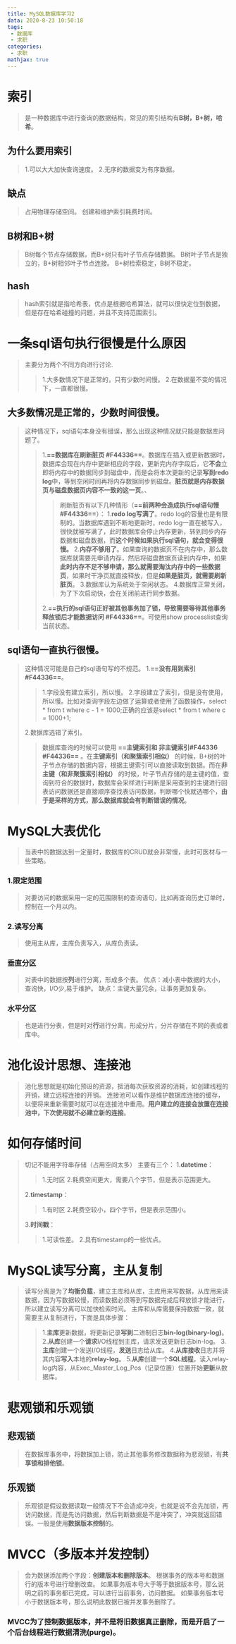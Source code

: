 ```yaml
---
title: MySQL数据库学习2
data: 2020-8-23 10:50:18
tags:
 - 数据库
 - 求职
categories:
 - 求职
mathjax: true
---
```

# 索引
>是一种数据库中进行查询的数据结构，常见的索引结构有**B树，B+树，哈希**。
## 为什么要用索引
>1.可以大大加快查询速度。
>2.无序的数据变为有序数据。
## 缺点
>占用物理存储空间。
>创建和维护索引耗费时间。
## B树和B+树
>B树每个节点存储数据，而B+树只有叶子节点存储数据。
>B树叶子节点是独立的，B+树相邻叶子节点连接。
>B+树检索稳定，B树不稳定。
## hash
>hash索引就是指哈希表，优点是根据哈希算法，就可以很快定位到数据，但是存在哈希碰撞的问题，并且不支持范围索引。
# 一条sql语句执行很慢是什么原因
>主要分为两个不同方向进行讨论.
>>1.大多数情况下是正常的，只有少数时间慢。
>>2.在数据量不变的情况下，一直都很慢。
## 大多数情况是正常的，少数时间很慢。
>这种情况下，sql语句本身没有错误，那么出现这种情况就只能是数据库问题了。
>>1.**==数据库在刷新脏页 #F44336==**。数据库在插入或更新数据时，数据库会现在内存中更新相应的字段，更新完内存字段后，它**不会**立即将内存中的数据同步到磁盘中，而是会将本次更新的记录**写到redo log**中，等到空闲时间再将内存数据同步到磁盘。**脏页就是内存数据页与磁盘数据页内容不一致的这一页**。、
>>>刷新脏页有以下几种情形（**==前两种会造成执行sql语句慢 #F44336==**）：
>>>1.**redo log写满了**。redo log的容量也是有限制的。当数据库遇到不断地更新时，redo log一直在被写入，很快就被写满了，此时数据库会停止内存更新，转到同步内存数据和磁盘数据，而**这个时候如果执行sql语句，就会变得很慢。**
>>>2.**内存不够用了**。如果查询的数据页不在内存中，那么数据库就需要先申请内存，然后将磁盘数据页读到内存中，如果**此时内存不足不够申请，那么就需要淘汰内存中的一些数据页**，如果时干净页就直接释放，但是**如果是脏页，就需要刷新脏页**。
>>>3.数据库认为系统处于空闲状态。
>>>4.数据库正常关闭，为了下次启动快，会在关闭前进行同步数据。
>>
>>2.**==执行的sql语句正好被其他事务加了锁，导致需要等待其他事务释放锁后才能数据访问 #F44336==**。可使用show processlist查询当前状态。

## sql语句一直执行很慢。
>这种情况可能是自己的sql语句写的不规范。
>1.**==没有用到索引 #F44336==**。
>>1.字段没有建立索引，所以慢。
>>2.字段建立了索引，但是没有使用，所以慢。比如对查询字段左边做了运算或者使用了函数操作，select * from t where c - 1 = 1000;正确的应该是select * from t where c  = 1000+1;
>
>2.数据库选错了索引。
>>数据库查询的时候可以使用 **==主键索引和 非主键索引#F44336 #F44336==** 。在**主键索引（和聚簇索引相似）** 的时候，B+树的叶子节点存储的数据内容，根据主键索引可以直接读取到数据。而在**非主键（和非聚簇索引相似）** 的时候，叶子节点存储的是主键的值，查询到符合的数据时，数据库会采样进行判断是采用查到的主键进行回表访问数据还是直接顺序查找表访问数据，判断哪个快就选哪个，**由于是采样的方式，那么数据库就会有判断错误的情况**。

# MySQL大表优化
>当表中的数据达到一定量时，数据库的CRUD就会非常慢，此时可医材与一些策略。
### 1.限定范围
>对要访问的数据采用一定的范围限制的查询语句，比如再查询历史订单时，控制在一个月以内。
### 2.读写分离
>使用主从库，主库负责写入，从库负责读。
### 垂直分区
>对表中的数据按**列**进行分离，形成多个表。
>优点：减小表中数据的大小，查询快，I/O少,易于维护。
>缺点：主键大量冗余，让事务更加复杂。
### 水平分区
>也是进行分表，但是时对**行**进行分离，形成分片，分片存储在不同的表或者库中。

# 池化设计思想、连接池
>池化思想就是初始化预设的资源，抵消每次获取资源的消耗，如创建线程的开销，建立远程连接的开销。
>连接池可以看作是维护数据库连接的缓存，以便将来重新需要时就可以在连接池中重用。**用户建立的连接会放置在连接池中，下次使用就不必建立新的连接**。

# 如何存储时间
>切记不能用字符串存储（占用空间太多）
>主要有三个：
>1.**datetime**：
>>1.无时区
>>2.耗费空间更大，需要八个字节，但是表示范围更大。
>
>2.**timestamp**：
>>1.有时区
>>2.耗费空较小，四个字节，但是表示范围小。
>
>3.**时间戳**：
>>1.可读性差。
>>2.具有timestamp的一些优点。

# MySQL读写分离，主从复制
>读写分离是为了**均衡负载**，建立主库和从库，主库用来写数据，从库用来读数据，因为写数据较慢，而读数据必须等到写数据完成后释放锁才能进行，所以建立读写分离可以加快检索时间。
>主库和从库需要保持数据一致，就需要主从复制进行，下面是具体步骤：
>>1.**主库**更新数据，将更新记录**写到**二进制日志**bin-log(binary-log)**。
>>2.**从库**创建一个**请求**I/O线程到主库，请求发送更新日志bin-log。
>>3.**主库**创建一个发送I/O线程，**发送**日志给从库。
>>4.**从库接收**日志并将其内容**写入**本地的**relay-log**。
>>5.**从库**创建一个**SQL线程**，读入relay-log内容，从Exec_Master_Log_Pos（记录位置）位置开始**更新**从数据库。

# 悲观锁和乐观锁
## 悲观锁
>在数据库事务中，将数据加上锁，防止其他事务修改数据称为悲观锁，有**共享锁和排他锁**。
## 乐观锁
>乐观锁是假设数据读取一般情况下不会造成冲突，也就是说不会先加锁，再访问数据，而是先访问数据，然后判断数据是不是冲突了，冲突就返回错误。一般是使用**数据版本控制**的。

# MVCC（多版本并发控制）
>会为数据添加两个字段：**创建版本和删除版本**。
>根据事务的版本号和数据行的版本号进行增删改查。
>如果事务版本号大于等于数据版本号，那么说明之前的事务都已完成，可以进行当前事务，访问数据。
>如果事务版本号小于数据版本号，那么说明此数据已被并发事务删除了。
### MVCC为了控制数据版本，并不是将旧数据真正删除，而是开启了一个后台线程进行数据清洗(purge)。